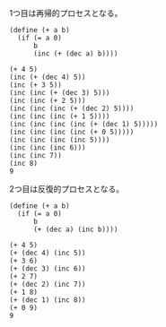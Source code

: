 1つ目は再帰的プロセスとなる。

    (define (+ a b)
      (if (= a 0)
          b
          (inc (+ (dec a) b))))

    (+ 4 5)
    (inc (+ (dec 4) 5))
    (inc (+ 3 5))
    (inc (inc (+ (dec 3) 5)))
    (inc (inc (+ 2 5)))
    (inc (inc (inc (+ (dec 2) 5))))
    (inc (inc (inc (+ 1 5))))
    (inc (inc (inc (inc (+ (dec 1) 5)))))
    (inc (inc (inc (inc (+ 0 5)))))
    (inc (inc (inc (inc 5))))
    (inc (inc (inc 6)))
    (inc (inc 7))
    (inc 8)
    9

2つ目は反復的プロセスとなる。

    (define (+ a b)
      (if (= a 0)
          b
          (+ (dec a) (inc b))))

    (+ 4 5)
    (+ (dec 4) (inc 5))
    (+ 3 6)
    (+ (dec 3) (inc 6))
    (+ 2 7)
    (+ (dec 2) (inc 7))
    (+ 1 8)
    (+ (dec 1) (inc 8))
    (+ 0 9)
    9

